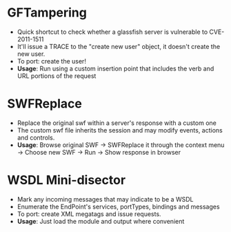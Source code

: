 GFTampering
============

- Quick shortcut to check whether a glassfish server is vulnerable to CVE-2011-1511
- It'll issue a TRACE to the "create new user" object, it doesn't create the new user.
- To port: create the user!
- <b>Usage</b>: Run using a custom insertion point that includes the verb and URL portions of the request

SWFReplace
============

- Replace the original swf within a server's response with a custom one
- The custom swf file inherits the session and may modify events, actions and controls.
- <b>Usage</b>: Browse original SWF -> SWFReplace it through the context menu -> Choose new SWF -> Run -> Show response in browser

WSDL Mini-disector
============

- Mark any incoming messages that may indicate to be a WSDL
- Enumerate the EndPoint's services, portTypes, bindings and messages 
- To port: create XML megatags and issue requests.
- <b>Usage</b>: Just load the module and output where convenient
